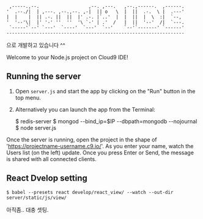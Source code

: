 
     ,-----.,--.                  ,--. ,---.   ,--.,------.  ,------.
    '  .--./|  | ,---. ,--.,--. ,-|  || o   \  |  ||  .-.  \ |  .---'
    |  |    |  || .-. ||  ||  |' .-. |`..'  |  |  ||  |  \  :|  `--, 
    '  '--'\|  |' '-' ''  ''  '\ `-' | .'  /   |  ||  '--'  /|  `---.
     `-----'`--' `---'  `----'  `---'  `--'    `--'`-------' `------'
    ----------------------------------------------------------------- 

으로 개발하고 있습니다 ^^

Welcome to your Node.js project on Cloud9 IDE!

## Running the server

1) Open `server.js` and start the app by clicking on the "Run" button in the top menu.

2) Alternatively you can launch the app from the Terminal:

    $ redis-server
    $ mongod --bind_ip=$IP --dbpath=mongodb --nojournal
    $ node server.js

Once the server is running, open the project in the shape of 'https://projectname-username.c9.io/'. As you enter your name, watch the Users list (on the left) update. Once you press Enter or Send, the message is shared with all connected clients.

## React Dvelop setting

    $ babel --presets react develop/react_view/ --watch --out-dir server/static/js/view/

아직좀.. 대충 셋팅.